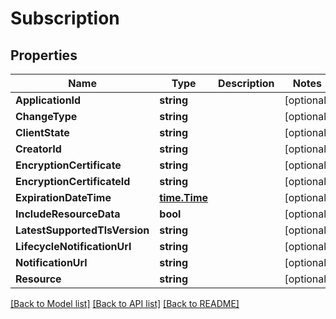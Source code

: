 # Subscription

## Properties

Name | Type | Description | Notes
------------ | ------------- | ------------- | -------------
**ApplicationId** | **string** |  | [optional] 
**ChangeType** | **string** |  | [optional] 
**ClientState** | **string** |  | [optional] 
**CreatorId** | **string** |  | [optional] 
**EncryptionCertificate** | **string** |  | [optional] 
**EncryptionCertificateId** | **string** |  | [optional] 
**ExpirationDateTime** | [**time.Time**](time.Time.md) |  | [optional] 
**IncludeResourceData** | **bool** |  | [optional] 
**LatestSupportedTlsVersion** | **string** |  | [optional] 
**LifecycleNotificationUrl** | **string** |  | [optional] 
**NotificationUrl** | **string** |  | [optional] 
**Resource** | **string** |  | [optional] 

[[Back to Model list]](../README.md#documentation-for-models) [[Back to API list]](../README.md#documentation-for-api-endpoints) [[Back to README]](../README.md)


